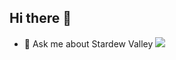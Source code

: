 ## Hi there 👋

- 💬 Ask me about Stardew Valley
![](https://media.tenor.com/QrTv5JhdH1cAAAAj/chicken-stardew-valley.gif)

